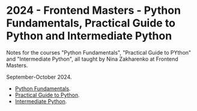 # 2024 - Frontend Masters - Python Fundamentals, Practical Guide to Python and Intermediate Python

Notes for the courses "Python Fundamentals", "Practical Guide to PYthon" and "Intermediate Python", all taught by Nina Zakharenko at Frontend Masters.

September-October 2024.

-   [Python Fundamentals](https://frontendmasters.com/courses/python/).
-   [Practical Guide to Python](https://frontendmasters.com/courses/practical-python/).
-   [Intermediate Python](https://frontendmasters.com/courses/intermediate-python/).
